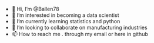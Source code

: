 - 👋 Hi, I’m @Ballen78
- 👀 I’m interested in becoming a data scientist
- 🌱 I’m currently learning statistics and python
- 💞️ I’m looking to collaborate on manufacturing industries
- 📫 How to reach me . through my email or here in github

<!---
Ballen78/Ballen78 is a ✨ special ✨ repository because its `README.md` (this file) appears on your GitHub profile.
You can click the Preview link to take a look at your changes.
--->

